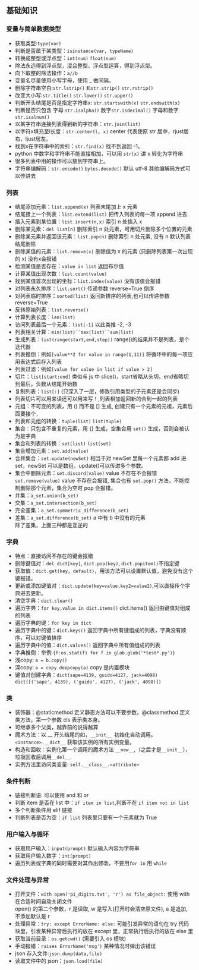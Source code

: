 ## 基础知识
### 变量与简单数据类型
- 获取类型:`type(var)`
- 判断是否属于某类型：`isinstance(var, typeName)`
- 转换成整型或浮点型：`int(num)` `float(num)`
- 除法永远得到浮点型，混合整型、浮点型运算，得到浮点型。
- 向下取整的除法操作：`a//b`
- 变量名尽量使用小写字母，使用 _ 做间隔。
- 删除字符串空白:`str.lstrip()` `和str.strip()` `str.rstrip()`
- 改变大小写:`str.title()` `str.lower()` `str.upper()`
- 判断开头结尾是否是指定字符串x: `str.startswith(x)` `str.endswith(x)`
- 判断是否只包含 字母 `str.isalpha()` 数字`str.isdecimal()` 字母和数字`str.isalnum()`
- 以某字符串连接列表得到新的字符串：`str.join(list)`
- 以字符x填充至l长度：`str.center(l, x)` center 代表使原 str 居中，rjust居右，ljust居左。
- 找到x在字符串中的索引：`str.find(x)` 找不到返回 -1。
- python 中数字和字符串不能直接相加，可以用 `str(x)` 讲 x 转化为字符串
- 很多列表中用的操作可以放到字符串上。
- 字符串编解码：`str.encode()` `bytes.decode()` 默认 utf-8 其他编解码方式可以传进去
### 列表
- 结尾添加元素：`list.append(x)` 列表末尾加上 x 元素
- 结尾接上一个列表：`list.extend(list)` 把传入列表的每一项 append 进去
- 插入元素到某位置：`list.insert(n,x)` 索引 n 处插入 x
- 删除某元素：`del list[n]` 删除索引 n 处元素，可用切片删除多个位置的元素
- 删除某元素并返回该元素：`list.pop(n)` 删除索引 n 处元素, 没有 n 默认列表结尾删除
- 删除某值的元素：`list.remove(x)` 删除值为 x 的元素 (只删除列表第一次出现的 x) 没有x会报错
- 检测某值是否存在：`value in list` 返回布尔值
- 计算某值出现次数：`list.count(value)`
- 找到某值首次出现的坐标：`list.index(value)` 没有该值会报错
- 对列表永久排序：`list.sort()` 传递参数 reverse=True 倒序
- 对列表临时排序：`sorted(list)` 返回新排序的列表,也可以传递参数 reverse=True
- 反转原始列表：`list.reverse()`
- 计算列表长度：`len(list)`
- 访问列表最后一个元素：`list[-1]` 以此类推 -2, -3
- 列表相关计算：`min(list)``max(list)``sum(list)`
- 生成列表：`list(range(start,end,step))` range()的结果并不是列表，是个迭代器
- 列表推倒：例如`[value**2 for value in range(1,11)]` 将循环中的每一项应用表达式后存入列表
- 列表过滤：例如`[value for value in list if value > 2]`
- 切片：`list[start:end]` 类似与 js 中 slice()，start省略从头切，end省略切到最后，负数从结尾开始数
- 复制列表：`list[:]` (只深入了一层，修改引用类型的子元素还是会同步)
- 列表切片可以用来读还可以用来写！,列表相加返回新的合到一起的列表
- 元组：不可变的列表，用 () 而不是 [] 生成, 创建只有一个元素的元祖，元素后面要接个`,`
- 列表和元组的转换：`tuple(list)` `list(tuple)`
- 集合：只包含不重复的元素，用 {} 生成，空集合用 `set()` 生成，否则会被认为是字典
- 集合和列表的转换：`set(list)` `list(set)`
- 集合增加元素：`set.add(value)`
- 合并集合：`set.update(newSet)` 相当于对 newSet 里每一个元素都 add 进 set，newSet 可以是数组，update()可以传进多个参数。
- 集合中删除元素：`set.discard(value)` value 不存在不会报错 `set.remove(value)` value 不存在会报错, 集合也有 `set.pop()` 方法，不能控制删除那个元素，集合为空时 pop 会报错。
- 并集：`a_set.union(b_set)` 
- 交集：`a_set.intersection(b_set)`
- 完全差集：`a_set.symmetric_difference(b_set)`
- 差集：`a_set.difference(b_set)` a 中有 b 中没有的元素  
除了差集，上面三种都是互逆的

### 字典
- 特点：直接访问不存在的键会报错
- 删除键值对：`del dict[key]`, `dict.pop(key)`, `dict.popitem()`不指定键
- 获取值：`dict.get(key, default)`，用该方法可以设置默认值，避免没有这个键报错。
- 更新或添加键值对：`dict.update(key=value,key2=value2)`,可以直接传个字典进去更新。
- 清空字典：`dict.clear()`
- 遍历字典：`for key,value in dict.items()` dict.items() 返回由键值对组成的列表
- 遍历字典的键：`for key in dict`
- 遍历字典中的键：`dict.keys()` 返回字典中所有键组成的列表，字典没有顺序，可以对键值排序
- 遍历字典中的值：`dict.values()` 返回字典中所有值组成的列表
- 字典推倒：举例 `{f:os.stat(f) for f in glob.glob('*test*.py')}`
- 浅copy: `a = b.copy()`
- 深copy: `a = copy.deepcopy(a)` copy 是内置模块
- 键值对创建字典：`dict(sape=4139, guido=4127, jack=4098)`  
`dict([('sape', 4139), ('guido', 4127), ('jack', 4098)])`  


### 类
- 装饰器：@staticmethod 定义静态方法可以不要参数，@classmethod 定义类方法，第一个参数 cls 表示类本身。
- 可继承多个父类，越靠前的说得越算
- 魔术方法：以 __ 开头结尾的如，`__init__ `初始化自动调用。`<instance>.__dict__` 获取该实例的所有实例变量。
- 构造和回收：实例化第一个调用的魔术方法 `__new__`,（之后才是`__init__`），垃圾回收后调用`__del__`.
- 实例方法里访问类变量: `self.__class__.<attribute>`

### 条件判断
- 链接判断语: 可以使用 and 和 or
- 判断 item 是否在 list 中：`if item in list`,判断不在 `if item not in list`
- 多个判断条件用 elif 链接
- 判断列表是否为空：`if list` 列表里只要有一个元素就为 True
### 用户输入与循环
- 获取用户输入：`input(prompt)` 默认输入内容为字符串
- 获取用户输入数字：`int(prompt)`
- 遍历列表或字典的同时需要对其作出修改，不要用`for in` 用 `while`
### 文件处理与异常
- 打开文件：`with open('pi_digits.txt', 'r') as file_object:` 使用 with 在合适时间自动关闭文件  
open() 的第二个参数，r 是读取, w 是写入(打开时会清空原文件), a 是追加, 不添加默认是 r
- 处理异常：`try: except ErrorName: else:` 可能引发异常的语句在 try 代码块里，引发某种异常后执行的放在 except 里，正常执行后执行的放在 else 里
- 获取当前目录：`os.getcwd()` (需要引入 os 模块)
- 手动报错：`raises ErrorName('msg')` 某种情况时弹出该错误
- json 存入文件:`json.dump(data,file)`
- 读取文件中的 json：`json.load(file)`

